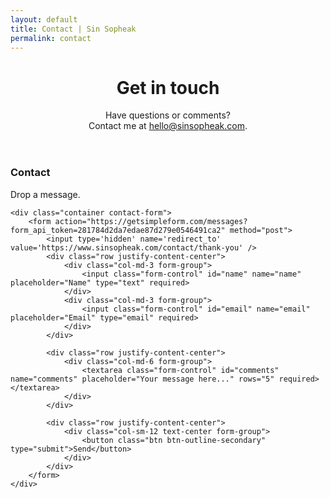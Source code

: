 ```yaml
---
layout: default
title: Contact | Sin Sopheak
permalink: contact
---
```


<header class="page-header header header-contact container-fluid">
    <div class="overlay">
        <div class="description">
            <h1>Get in touch</h1>
            <p>Have questions or comments? <br>Contact me at <a href="mailto: hello@sinsopheak.com">hello@sinsopheak.com</a>.</p>
        </div>
        <div class="form-button">
            <a href="#contactForm" title="Or drop a message below"><i class="arrow down icon-glow"></i></a>
        </div>
    </div>
</header>

<div class="light-brown">
    <a id="contactForm"></a>
</div>

<div class="container-fluid features light-brown">
    <h3 class="text-center">Contact</h3>
    <p class="text-center">Drop a message.</p>

    <div class="container contact-form">
        <form action="https://getsimpleform.com/messages?form_api_token=281784d2da7edae87d279e0546491ca2" method="post">
            <input type='hidden' name='redirect_to' value='https://www.sinsopheak.com/contact/thank-you' />
            <div class="row justify-content-center">
                <div class="col-md-3 form-group">
                    <input class="form-control" id="name" name="name" placeholder="Name" type="text" required>
                </div>
                <div class="col-md-3 form-group">
                    <input class="form-control" id="email" name="email" placeholder="Email" type="email" required>
                </div>
            </div>

            <div class="row justify-content-center">
                <div class="col-md-6 form-group">
                    <textarea class="form-control" id="comments" name="comments" placeholder="Your message here..." rows="5" required></textarea>
                </div>
            </div>
      
            <div class="row justify-content-center">
                <div class="col-sm-12 text-center form-group">
                    <button class="btn btn-outline-secondary" type="submit">Send</button>
                </div>
            </div>
        </form>
    </div>
</div> 